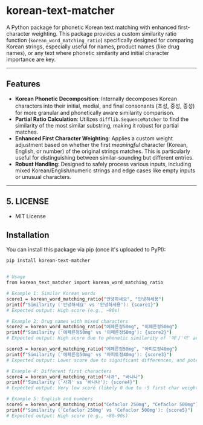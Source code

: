 # korean-text-matcher

A Python package for phonetic Korean text matching with enhanced first-character weighting. This package provides a custom similarity ratio function (`korean_word_matching_ratio`) specifically designed for comparing Korean strings, especially useful for names, product names (like drug names), or any text where phonetic similarity and initial character importance are key.

---

## Features

* **Korean Phonetic Decomposition**: Internally decomposes Korean characters into their initial, medial, and final consonants (초성, 중성, 종성) for more granular and phonetically aware similarity comparison.
* **Partial Ratio Calculation**: Utilizes `difflib.SequenceMatcher` to find the similarity of the most similar substring, making it robust for partial matches.
* **Enhanced First Character Weighting**: Applies a custom weight adjustment based on whether the first *meaningful* character (Korean, English, or number) of the original strings matches. This is particularly useful for distinguishing between similar-sounding but different entries.
* **Robust Handling**: Designed to safely process various inputs, including mixed Korean/English/numeric strings and edge cases like empty inputs or unusual characters.

---

## 5. LICENSE 
   * MIT License

## Installation

You can install this package via pip (once it's uploaded to PyPI):

```bash
pip install korean-text-matcher


# Usage
from korean_text_matcher import korean_word_matching_ratio

# Example 1: Similar Korean words
score1 = korean_word_matching_ratio("안녕하세요", "안녕하세용")
print(f"Similarity ('안녕하세요' vs '안녕하세용'): {score1}")
# Expected output: High score (e.g., ~90s)

# Example 2: Drug names with mixed characters
score2 = korean_word_matching_ratio("에페른정50mg", "이페른정50mg")
print(f"Similarity ('에페른정50mg' vs '이페른정50mg'): {score2}")
# Expected output: High score due to phonetic similarity of '에'/'이' and exact match of '페른정50mg'

score3 = korean_word_matching_ratio("에페른정50mg", "아피토정40mg")
print(f"Similarity ('에페른정50mg' vs '아피토정40mg'): {score3}")
# Expected output: Lower score due to significant differences, and potentially -5 first char weight

# Example 4: Different first characters
score4 = korean_word_matching_ratio("사과", "바나나")
print(f"Similarity ('사과' vs '바나나'): {score4}")
# Expected output: Very low score (likely 0 due to -5 first char weight)

# Example 5: English and numbers
score5 = korean_word_matching_ratio("Cefaclor 250mg", "Cefaclor 500mg")
print(f"Similarity ('Cefaclor 250mg' vs 'Cefaclor 500mg'): {score5}")
# Expected output: High score (e.g., ~80-90s)



